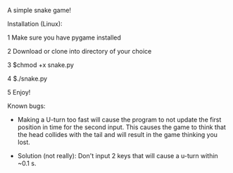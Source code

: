 A simple snake game!

Installation (Linux):


 1 Make sure you have pygame installed


 2 Download or clone into directory of your choice
 
 
 3 $chmod +x snake.py
 
 
 4 $./snake.py
 
 
 5 Enjoy!





Known bugs:

 * Making a U-turn too fast will cause the program to not update the first
    position in time for the second input. This causes the game to think that
    the head collides with the tail and will result in the game thinking you
    lost.



 * Solution (not really): Don't input 2 keys that will cause a
     u-turn  within ~0.1 s.
